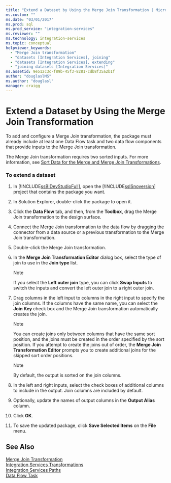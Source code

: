 ```yaml
---
title: "Extend a Dataset by Using the Merge Join Transformation | Microsoft Docs"
ms.custom: ""
ms.date: "03/01/2017"
ms.prod: sql
ms.prod_service: "integration-services"
ms.reviewer: ""
ms.technology: integration-services
ms.topic: conceptual
helpviewer_keywords: 
  - "Merge Join transformation"
  - "datasets [Integration Services], joining"
  - "datasets [Integration Services], extending"
  - "joining datasets [Integration Services]"
ms.assetid: 9e512c3c-f89b-45f3-8281-cdb8f35a2b1f
author: "douglaslMS"
ms.author: "douglasl"
manager: craigg
---
```

# Extend a Dataset by Using the Merge Join Transformation
  To add and configure a Merge Join transformation, the package must already include at least one Data Flow task and two data flow components that provide inputs to the Merge Join transformation.  
  
 The Merge Join transformation requires two sorted inputs. For more information, see [Sort Data for the Merge and Merge Join Transformations](../../../integration-services/data-flow/transformations/sort-data-for-the-merge-and-merge-join-transformations.md).  
  
### To extend a dataset  
  
1.  In [!INCLUDE[ssBIDevStudioFull](../../../includes/ssbidevstudiofull-md.md)], open the [!INCLUDE[ssISnoversion](../../../includes/ssisnoversion-md.md)] project that contains the package you want.  
  
2.  In Solution Explorer, double-click the package to open it.  
  
3.  Click the **Data Flow** tab, and then, from the **Toolbox**, drag the Merge Join transformation to the design surface.  
  
4.  Connect the Merge Join transformation to the data flow by dragging the connector from a data source or a previous transformation to the Merge Join transformation.  
  
5.  Double-click the Merge Join transformation.  
  
6.  In the **Merge Join Transformation Editor** dialog box, select the type of join to use in the **Join type** list.  
  
    > [!NOTE]  
    >  If you select the **Left outer join** type, you can click **Swap Inputs** to switch the inputs and convert the left outer join to a right outer join.  
  
7.  Drag columns in the left input to columns in the right input to specify the join columns. If the columns have the same name, you can select the **Join Key** check box and the Merge Join transformation automatically creates the join.  
  
    > [!NOTE]  
    >  You can create joins only between columns that have the same sort position, and the joins must be created in the order specified by the sort position. If you attempt to create the joins out of order, the **Merge Join Transformation Editor** prompts you to create additional joins for the skipped sort order positions.  
  
    > [!NOTE]  
    >  By default, the output is sorted on the join columns.  
  
8.  In the left and right inputs, select the check boxes of additional columns to include in the output. Join columns are included by default.  
  
9. Optionally, update the names of output columns in the **Output Alias** column.  
  
10. Click **OK**.  
  
11. To save the updated package, click **Save Selected Items** on the **File** menu.  
  
## See Also  
 [Merge Join Transformation](../../../integration-services/data-flow/transformations/merge-join-transformation.md)   
 [Integration Services Transformations](../../../integration-services/data-flow/transformations/integration-services-transformations.md)   
 [Integration Services Paths](../../../integration-services/data-flow/integration-services-paths.md)   
 [Data Flow Task](../../../integration-services/control-flow/data-flow-task.md)  
  
  
